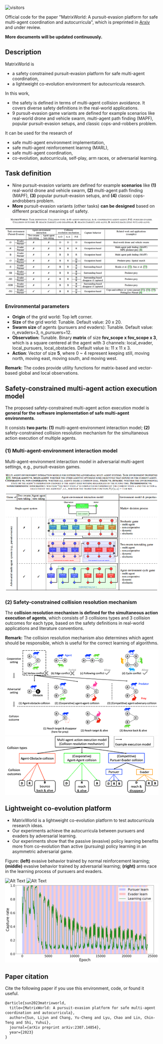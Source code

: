 
![visitors](https://visitor-badge.laobi.icu/badge?page_id=LijunSun90.MatrixWorld)

Official code for the paper 
"MatrixWorld: A pursuit-evasion platform for safe multi-agent coordination and autocurricula", 
which is preprinted in [Arxiv](https://arxiv.org/abs/2307.14854) and under review.


**More documents will be updated continuously.**


## Description

MatrixWorld is 
- a safety constrained pursuit-evasion platform for safe multi-agent coordination,
- a lightweight co-evolution environment for autocurricula research.

In this work, 
- the safety is defined in terms of multi-agent collision avoidance.
It covers diverse safety definitions in the real-world applications.
- 9 pursuit-evasion game variants are defined for example scenarios
like real-world drone and vehicle swarm,
multi-agent path finding (MAPF), 
popular pursuit-evasion setups, 
and classic cops-and-robbers problem.

It can be used for the research of
- safe multi-agent environment implementation,
- safe multi-agent reinforcement learnng (MARL),
- safe multi-agent coordination,
- co-evolution, autocurricula, self-play, arm races, or adversarial learning.


## Task definition

- Nine pursuit-evasion variants are defined for example **scenarios** like 
  **(1)** real-world drone and vehicle swarm, 
  **(2)** multi-agent path finding (MAPF), 
  **(3)** popular pursuit-evasion setups, and 
  **(4)** classic cops-androbbers problem.
- **More** pursuit-evasion variants (other tasks) **can be designed** based on different practical meanings of safety.

![Alt Text](https://github.com/LijunSun90/MatrixWorld/blob/main/docs/figures/task_definition.png)


### Environmental parameters

- **Origin** of the grid world: Top left corner.
- **Size** of the grid world: Tunable. Default value: 20 x 20.
- **Swarm size** of agents (pursuers and evaders): Tunable. Default value: n_evaders=3, n_pursuers=12.
- **Observation:** Tunable. Binary **matrix** of size **fov_scope x fov_scope x 3**, 
  which is a square centered at the agent with 3 channels: local_evader, local_pursuers, local_obstacles.
  Default value is: 11 x 11 x 3.
- **Action**: Vector of size **5**, where 0 ~ 4 represent keeping still, moving north, moving east, moving south, and moving west.

**Remark:** The codes provide utility functions for matrix-based and vector-based global and local observations.

## Safety-constrained multi-agent action execution model

The proposed safety-constrained multi-agent action execution model is **general for the software implementation of safe multi-agent environments**.

It consists **two parts: (1)** multi-agent-environment interaction model; 
**(2)** safety-constrained collision resolution mechanism for the simultaneous action execution of multiple agents.

### (1) Multi-agent-environment interaction model

Multi-agent-environment interaction model in adversarial multi-agent settings, e.g., pursuit-evasion games.

![Alt Text](https://github.com/LijunSun90/MatrixWorld/blob/main/docs/figures/multiagent_environment_interaction_models.png)

### (2) Safety-constrained collision resolution mechanism

The **collision resolution mechanism is defined for the simultaneous action execution of agents**, 
which consists of 3 collisions types and 3 collision outcomes for each type,
based on the safety definitions in real-world applications and literature conventions.

**Remark:** 
The collision resolution mechanism also determines which agent should be responsible, 
which is useful for the correct learning of algorithms.

![Alt Text](https://github.com/LijunSun90/MatrixWorld/blob/main/docs/figures/conflict_type.png)
![Alt Text](https://github.com/LijunSun90/MatrixWorld/blob/main/docs/figures/collision_mechanism.png)

## Lightweight co-evolution platform

- MatrixWorld is a lightweight co-evolution platform to test autocurricula research ideas.
- Our experiments achieve the autocurricula between pursuers and evaders by adversarial learning. 
- Our experiments show that 
  the passive (evasive) policy learning benefits more from co-evolution 
  than active (pursuing) policy learning in an asymmetric adversarial game.

Figure: **(left)** evasive behavior trained by normal reinforcement learning;
**(middle)** evasive behavior trained by adversarial learning;
**(right)** arms race in the learning process of pursuers and evaders.

![Alt Text](https://github.com/LijunSun90/MatrixWorld/blob/main/data/o_compare/video_evasion_trained_by_random_vs_adversarial.gif)
![Alt Text](https://github.com/LijunSun90/MatrixWorld/blob/main/data/o_compare/video_evasion_trained_by_adversarial_vs_adversarial.gif)
![Alt Text](https://github.com/LijunSun90/MatrixWorld/blob/main/docs/figures/capture_rate_generalist_vs_generalist.png)


## Paper citation

Cite the following paper if you use this environment, code, or found it useful.

    @article{sun2023matrixworld,
      title={MatrixWorld: A pursuit-evasion platform for safe multi-agent coordination and autocurricula},
      author={Sun, Lijun and Chang, Yu-Cheng and Lyu, Chao and Lin, Chin-Teng and Shi, Yuhui},
      journal={arXiv preprint arXiv:2307.14854},
      year={2023}
    }

